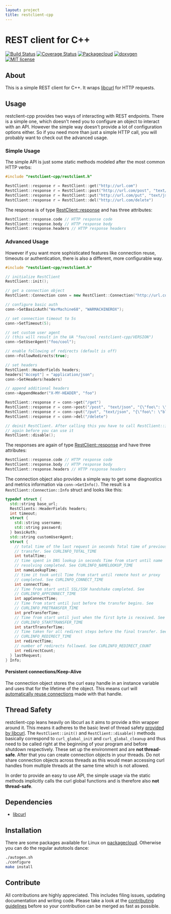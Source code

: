 ```yaml
---
layout: project
title: restclient-cpp
---
```

# REST client for C++
[![Build Status](https://travis-ci.org/mrtazz/restclient-cpp.svg?branch=master)](https://travis-ci.org/mrtazz/restclient-cpp)
[![Coverage Status](https://coveralls.io/repos/mrtazz/restclient-cpp/badge.svg?branch=master&service=github)](https://coveralls.io/github/mrtazz/restclient-cpp?branch=master)
[![Packagecloud](https://img.shields.io/badge/packagecloud-available-brightgreen.svg)](https://packagecloud.io/mrtazz/restclient-cpp)
[![doxygen](https://img.shields.io/badge/doxygen-reference-blue.svg)](http://code.mrtazz.com/restclient-cpp/ref/)
[![MIT license](https://img.shields.io/badge/license-MIT-blue.svg)](http://opensource.org/licenses/MIT)


## About
This is a simple REST client for C++. It wraps [libcurl][] for HTTP requests.

## Usage
restclient-cpp provides two ways of interacting with REST endpoints. There is
a simple one, which doesn't need you to configure an object to interact with
an API. However the simple way doesn't provide a lot of configuration options
either. So if you need more than just a simple HTTP call, you will probably
want to check out the advanced usage.

### Simple Usage
The simple API is just some static methods modeled after the most common HTTP
verbs:

```cpp
#include "restclient-cpp/restclient.h"

RestClient::response r = RestClient::get("http://url.com")
RestClient::response r = RestClient::post("http://url.com/post", "text/json", "{\"foo\": \"bla\"}")
RestClient::response r = RestClient::put("http://url.com/put", "text/json", "{\"foo\": \"bla\"}")
RestClient::response r = RestClient::del("http://url.com/delete")
```

The response is of type [RestClient::response][restclient_response] and has
three attributes:

```cpp
RestClient::response.code // HTTP response code
RestClient::response.body // HTTP response body
RestClient::response.headers // HTTP response headers
```

### Advanced Usage
However if you want more sophisticated features like connection reuse,
timeouts or authentication, there is also a different, more configurable way.

```cpp
#include "restclient-cpp/restclient.h"

// initialize RestClient
RestClient::init();

// get a connection object
RestClient::Connection conn = new RestClient::Connection("http://url.com");

// configure basic auth
conn->SetBasicAuth("WarMachine68", "WARMACHINEROX");

// set connection timeout to 5s
conn->SetTimeout(5);

// set custom user agent
// (this will result in the UA "foo/cool restclient-cpp/VERSION")
conn->SetUserAgent("foo/cool");

// enable following of redirects (default is off)
conn->FollowRedirects(true);

// set headers
RestClient::HeaderFields headers;
headers["Accept"] = "application/json";
conn->SetHeaders(headers)

// append additional headers
conn->AppendHeader("X-MY-HEADER", "foo")

RestClient::response r = conn->get("/get")
RestClient::response r = conn->post("/post", "text/json", "{\"foo\": \"bla\"}")
RestClient::response r = conn->put("/put", "text/json", "{\"foo\": \"bla\"}")
RestClient::response r = conn->del("/delete")

// deinit RestClient. After calling this you have to call RestClient::init()
// again before you can use it
RestClient::disable();
```

The responses are again of type [RestClient::response][restclient_response]
and have three attributes:

```cpp
RestClient::response.code // HTTP response code
RestClient::response.body // HTTP response body
RestClient::response.headers // HTTP response headers
```

The connection object also provides a simple way to get some diagnostics and
metrics information via `conn->GetInfo()`. The result is a
`RestClient::Connection::Info` struct and looks like this:

```cpp
typedef struct {
  std::string base_url;
  RestClients::HeaderFields headers;
  int timeout;
  struct {
    std::string username;
    std::string password;
  } basicAuth;
  std::string customUserAgent;
  struct {
    // total time of the last request in seconds Total time of previous
    // transfer. See CURLINFO_TOTAL_TIME
    int totalTime;
    // time spent in DNS lookup in seconds Time from start until name
    // resolving completed. See CURLINFO_NAMELOOKUP_TIME
    int nameLookupTime;
    // time it took until Time from start until remote host or proxy
    // completed. See CURLINFO_CONNECT_TIME
    int connectTime;
    // Time from start until SSL/SSH handshake completed. See
    // CURLINFO_APPCONNECT_TIME
    int appConnectTime;
    // Time from start until just before the transfer begins. See
    // CURLINFO_PRETRANSFER_TIME
    int preTransferTime;
    // Time from start until just when the first byte is received. See
    // CURLINFO_STARTTRANSFER_TIME
    int startTransferTime;
    // Time taken for all redirect steps before the final transfer. See
    // CURLINFO_REDIRECT_TIME
    int redirectTime;
    // number of redirects followed. See CURLINFO_REDIRECT_COUNT
    int redirectCount;
  } lastRequest;
} Info;
```

#### Persistent connections/Keep-Alive
The connection object stores the curl easy handle in an instance variable and
uses that for the lifetime of the object. This means curl will [automatically
reuse connections][curl_keepalive] made with that handle.


## Thread Safety
restclient-cpp leans heavily on libcurl as it aims to provide a thin wrapper
around it. This means it adheres to the basic level of thread safety [provided
by libcurl][curl_threadsafety]. The `RestClient::init()` and
`RestClient::disable()` methods basically correspond to `curl_global_init` and
`curl_global_cleanup` and thus need to be called right at the beginning of
your program and before shutdown respectively. These set up the environment
and are **not thread-safe**. After that you can create connection objects in
your threads. Do not share connection objects across threads as this would
mean accessing curl handles from multiple threads at the same time which is
not allowed.

In order to provide an easy to use API, the simple usage via the static
methods implicitly calls the curl global functions and is therefore also **not
thread-safe**.


## Dependencies
- [libcurl][]

## Installation
There are some packages available for Linux on [packagecloud][packagecloud].
Otherwise you can do the regular autotools dance:

```bash
./autogen.sh
./configure
make install
```

## Contribute
All contributions are highly appreciated. This includes filing issues,
updating documentation and writing code. Please take a look at the
[contributing guidelines][contributing] before so your contribution can be
merged as fast as possible.


[libcurl]: http://curl.haxx.se/libcurl/
[gtest]: http://code.google.com/p/googletest/
[packagecloud]: https://packagecloud.io/mrtazz/restclient-cpp
[contributing]: https://github.com/mrtazz/restclient-cpp/blob/master/CONTRIBUTING.md
[curl_keepalive]: http://curl.haxx.se/docs/faq.html#What_about_Keep_Alive_or_persist
[curl_threadsafety]: http://curl.haxx.se/libcurl/c/threadsafe.html
[restclient_response]: http://code.mrtazz.com/restclient-cpp/ref/struct_rest_client_1_1response.html
